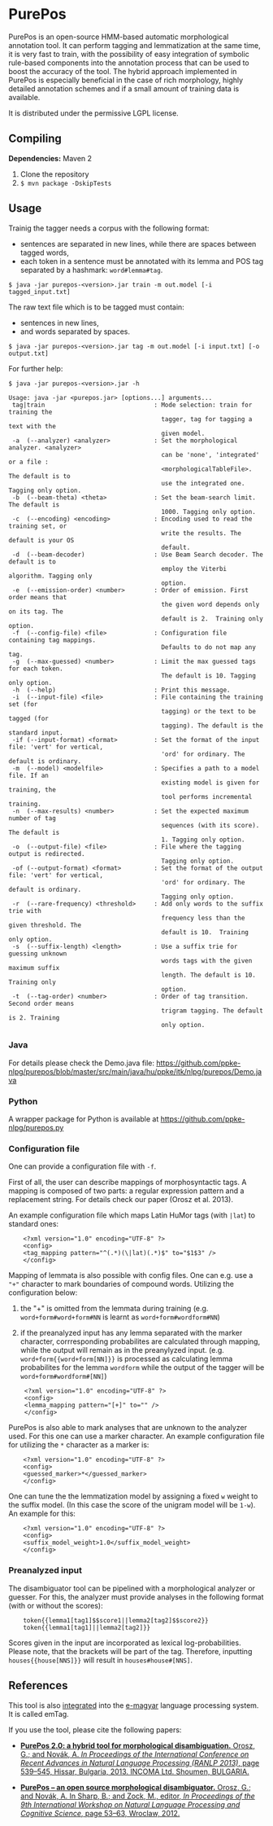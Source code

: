 ﻿PurePos
=======
PurePos is an open-source HMM-based automatic morphological annotation tool. 
It can perform tagging and lemmatization at the same time, it is very fast to train, with the possibility of easy integration of symbolic rule-based components into the annotation process that can be used to boost the accuracy of the tool. 
The hybrid approach implemented in PurePos is especially beneficial in the case of rich morphology, highly detailed annotation schemes and if a small amount of training data is available. 

It is distributed under the permissive LGPL license.

Compiling
---------------

**Dependencies:** Maven 2

1. Clone the repository
2. `$ mvn package -DskipTests`

Usage
---------

Trainig the tagger needs a corpus with  the following format:
* sentences are separated in new lines, while there are spaces between tagged words,
* each token in a sentence must be annotated with its lemma and POS tag separated by a hashmark: `word#lemma#tag`.

`$ java -jar purepos-<version>.jar train -m out.model [-i tagged_input.txt]`

The raw text file which is to be tagged must contain:
* sentences in new lines,
* and words separated by spaces.

`$ java -jar purepos-<version>.jar tag -m out.model [-i input.txt] [-o output.txt]`

For further help:

`$ java -jar purepos-<version>.jar -h`

    Usage: java -jar <purepos.jar> [options...] arguments...
     tag|train                              : Mode selection: train for training the
                                              tagger, tag for tagging a text with the
                                              given model.
     -a  (--analyzer) <analyzer>            : Set the morphological analyzer. <analyzer>
                                              can be 'none', 'integrated' or a file :
                                              <morphologicalTableFile>. The default is to
                                              use the integrated one. Tagging only option.
     -b  (--beam-theta) <theta>             : Set the beam-search limit. The default is
                                              1000. Tagging only option.
     -c  (--encoding) <encoding>            : Encoding used to read the training set, or
                                              write the results. The default is your OS
                                              default.
     -d  (--beam-decoder)                   : Use Beam Search decoder. The default is to
                                              employ the Viterbi algorithm. Tagging only
                                              option.
     -e  (--emission-order) <number>        : Order of emission. First order means that
                                              the given word depends only on its tag. The
                                              default is 2.  Training only option.
     -f  (--config-file) <file>             : Configuration file containing tag mappings.
                                              Defaults to do not map any tag.
     -g  (--max-guessed) <number>           : Limit the max guessed tags for each token.
                                              The default is 10. Tagging only option.
     -h  (--help)                           : Print this message.
     -i  (--input-file) <file>              : File containing the training set (for
                                              tagging) or the text to be tagged (for
                                              tagging). The default is the standard input.
     -if (--input-format) <format>          : Set the format of the input file: 'vert' for vertical,
                                              'ord' for ordinary. The default is ordinary.
     -m  (--model) <modelfile>              : Specifies a path to a model file. If an
                                              existing model is given for training, the
                                              tool performs incremental training.
     -n  (--max-results) <number>           : Set the expected maximum number of tag
                                              sequences (with its score). The default is
                                              1. Tagging only option.
     -o  (--output-file) <file>             : File where the tagging output is redirected.
                                              Tagging only option.
     -of (--output-format) <format>         : Set the format of the output file: 'vert' for vertical,
                                              'ord' for ordinary. The default is ordinary.
                                              Tagging only option.
     -r  (--rare-frequency) <threshold>     : Add only words to the suffix trie with
                                              frequency less than the given threshold. The
                                              default is 10.  Training only option.
     -s  (--suffix-length) <length>         : Use a suffix trie for guessing unknown
                                              words tags with the given maximum suffix
                                              length. The default is 10.  Training only
                                              option.
     -t  (--tag-order) <number>             : Order of tag transition. Second order means
                                              trigram tagging. The default is 2. Training
                                              only option.

### Java

For details please check the Demo.java file: https://github.com/ppke-nlpg/purepos/blob/master/src/main/java/hu/ppke/itk/nlpg/purepos/Demo.java

### Python

A wrapper package for Python is available at https://github.com/ppke-nlpg/purepos.py


### Configuration file

One can provide a configuration file with `-f`. 

First of all, the user can describe mappings of morphosyntactic tags.
A mapping is composed of two parts: a regular expression pattern and a replacement string. For details check our paper (Orosz et al. 2013).

An example configuration file which maps Latin HuMor tags (with `|lat`) to standard ones:

        <?xml version="1.0" encoding="UTF-8" ?>
        <config>
        <tag_mapping pattern="^(.*)(\|lat)(.*)$" to="$1$3" />
    	</config>
    
Mapping of lemmata is also possible with config files. One can e.g. use a `"+"` character to mark boundaries of compound words.  Utilizing the  configuration below:

1. the "+" is omitted from the lemmata during training (e.g. `word+form#word+form#NN` is learnt as `word+form#wordform#NN`)
2. if the preanalyzed input has any lemma separated with the marker character, corrresponding probabilites are calculated through mapping, while the output will remain as in the preanylyzed input. (e.g. `word+form{{word+form[NN]}}` is processed as calculating lemma probabilites for the lemma `wordform` while the output of the tagger will be `word+form#wordform#[NN]`)
        
    	<?xml version="1.0" encoding="UTF-8" ?>
    	<config>
    	<lemma_mapping pattern="[+]" to="" /> 
    	</config>
    	
PurePos is also able to mark analyses that are unknown to the analyzer used. For this one can use a marker character. An example configuration file for utilizing the ``*`` character as a marker is:

    	<?xml version="1.0" encoding="UTF-8" ?>
    	<config>
    	<guessed_marker>*</guessed_marker>
    	</config>
	
One can tune the the lemmatization model by assigning a fixed ``w`` weight to the suffix model. (In this case the score of the unigram model will be ``1-w``). An example for this:

    	<?xml version="1.0" encoding="UTF-8" ?>
    	<config>
    	<suffix_model_weight>1.0</suffix_model_weight>
    	</config>
    
### Preanalyzed input

The disambiguator tool can be pipelined with a morphological analyzer or guesser. For this, the analyzer must provide analyses in the following format (with or without the scores):

        token{{lemma1[tag1]$$score1||lemma2[tag2]$$score2}}
        token{{lemma1[tag1]||lemma2[tag2]}}
    
Scores given in the input are incorporated as lexical log-probabilities.
Please note, that the brackets will be part of the tag. Therefore, inputting `houses{{house[NNS]}}` will result in `houses#house#[NNS]`.

References
---------------

This tool is also [integrated](https://github.com/dlt-rilmta/hunlp-GATE)
into the [e-magyar](http://www.e-magyar.hu) language processing system. It is called emTag.

If you use the tool, please cite the following papers: <br/>

* [**PurePos 2.0: a hybrid tool for morphological disambiguation.** Orosz, G.; and Novák, A. *In Proceedings of the International Conference on Recent Advances in Natural Language Processing (RANLP 2013)*, page 539–545, Hissar, Bulgaria, 2013. INCOMA Ltd. Shoumen, BULGARIA.](http://aclweb.org/anthology//R/R13/R13-1071.pdf)

* [**PurePos – an open source morphological disambiguator.** Orosz, G.; and Novák, A. In Sharp, B.; and Zock, M., editor, *In Proceedings of the 9th International Workshop on Natural Language Processing and Cognitive Science*, page 53–63, Wroclaw, 2012. ](https://github.com/downloads/ppke-nlpg/purepos/purepos.pdf)

